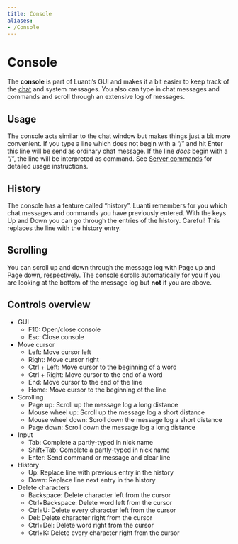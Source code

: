 ```yaml
---
title: Console
aliases:
- /Console
---
```


# Console
The **console** is part of Luanti’s GUI and makes it a bit easier to keep track of the [chat](/chat/) and system messages. You also can type in chat messages and commands and scroll through an extensive log of messages.

## Usage
The console acts similar to the chat window but makes things just a bit more convenient. If you type a line which does not begin with a “/” and hit Enter this line will be send as ordinary chat message. If the line _does_ begin with a “/”, the line will be interpreted as command. See [Server commands](/server-commands/) for detailed usage instructions.

## History
The console has a feature called “history”. Luanti remembers for you which chat messages and commands you have previously entered. With the keys Up and Down you can go through the entries of the history. Careful! This replaces the line with the history entry.

## Scrolling
You can scroll up and down through the message log with Page up and Page down, respectively. The console scrolls automatically for you if you are looking at the bottom of the message log but **not** if you are above.

## Controls overview
* GUI
  * F10: Open/close console
  * Esc: Close console
* Move cursor
  * Left: Move cursor left
  * Right: Move cursor right
  * Ctrl + Left: Move cursor to the beginning of a word
  * Ctrl + Right: Move cursor to the end of a word
  * End: Move cursor to the end of the line
  * Home: Move cursor to the beginning ot the line
* Scrolling
  * Page up: Scroll up the message log a long distance
  * Mouse wheel up: Scroll up the message log a short distance
  * Mouse wheel down: Scroll down the message log a short distance
  * Page down: Scroll down the message log a long distance
* Input
  * Tab: Complete a partly-typed in nick name
  * Shift+Tab: Complete a partly-typed in nick name
  * Enter: Send command or message and clear line
* History
  * Up: Replace line with previous entry in the history
  * Down: Replace line next entry in the history
* Delete characters
  * Backspace: Delete character left from the cursor
  * Ctrl+Backspace: Delete word left from the cursor
  * Ctrl+U: Delete every character left from the cursor
  * Del: Delete character right from the cursor
  * Ctrl+Del: Delete word right from the cursor
  * Ctrl+K: Delete every character right from the cursor
